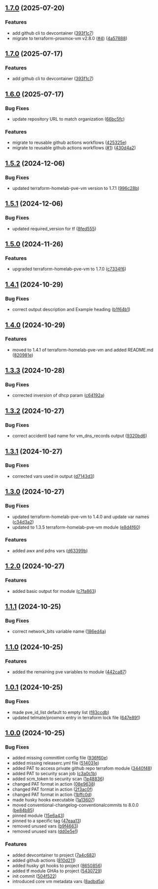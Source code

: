 ## [1.7.0](https://github.com/Knighten-Homelab/terraform-proxmox-vm-cluster/compare/1.6.0...1.7.0) (2025-07-20)

### Features

* add github cli to devcontainer ([393f1c7](https://github.com/Knighten-Homelab/terraform-proxmox-vm-cluster/commit/393f1c74e797de9b52a4dfbbc5b4c59a9de568e4))
* migrate to terraform-proxmox-vm v2.8.0 ([#4](https://github.com/Knighten-Homelab/terraform-proxmox-vm-cluster/issues/4)) ([4a57888](https://github.com/Knighten-Homelab/terraform-proxmox-vm-cluster/commit/4a57888127cbf6a16d0b291b7c3ff229378729d0))

## [1.7.0](https://github.com/Knighten-Homelab/terraform-proxmox-vm-cluster/compare/1.6.0...1.7.0) (2025-07-17)

### Features

* add github cli to devcontainer ([393f1c7](https://github.com/Knighten-Homelab/terraform-proxmox-vm-cluster/commit/393f1c74e797de9b52a4dfbbc5b4c59a9de568e4))

## [1.6.0](https://github.com/Knighten-Homelab/terraform-proxmox-vm-cluster/compare/1.5.2...1.6.0) (2025-07-17)

### Bug Fixes

* update repository URL to match organization ([66bc5fc](https://github.com/Knighten-Homelab/terraform-proxmox-vm-cluster/commit/66bc5fca33dd08b0fafc535d0bc45e7cbc370e9d))

### Features

* migrate to reusable github actions workflows ([425325e](https://github.com/Knighten-Homelab/terraform-proxmox-vm-cluster/commit/425325e55ff60a71348813ad830157ada7daad0f))
* migrate to reusable github actions workflows ([#1](https://github.com/Knighten-Homelab/terraform-proxmox-vm-cluster/issues/1)) ([430d4a2](https://github.com/Knighten-Homelab/terraform-proxmox-vm-cluster/commit/430d4a26637437ca71d2cc1ba5ac7c0065b14add))

## [1.5.2](https://github.com/Johnny-Knighten/terraform-homelab-pve-vm-cluster/compare/1.5.1...1.5.2) (2024-12-06)

### Bug Fixes

* updated terraform-homelab-pve-vm version to 1.7.1 ([996c28b](https://github.com/Johnny-Knighten/terraform-homelab-pve-vm-cluster/commit/996c28b20852d08035a96baac11b72274d1da92f))

## [1.5.1](https://github.com/Johnny-Knighten/terraform-homelab-pve-vm-cluster/compare/1.5.0...1.5.1) (2024-12-06)

### Bug Fixes

* updated required_version for tf ([8fed555](https://github.com/Johnny-Knighten/terraform-homelab-pve-vm-cluster/commit/8fed555d27f57b1a216aa9ff72cb97faa02ef02b))

## [1.5.0](https://github.com/Johnny-Knighten/terraform-homelab-pve-vm-cluster/compare/1.4.1...1.5.0) (2024-11-26)

### Features

* upgraded terraform-homelab-pve-vm to 1.7.0 ([c7334f6](https://github.com/Johnny-Knighten/terraform-homelab-pve-vm-cluster/commit/c7334f69000a0ab96ca22af856ca5721d2ba5e0d))

## [1.4.1](https://github.com/Johnny-Knighten/terraform-homelab-pve-vm-cluster/compare/1.4.0...1.4.1) (2024-10-29)

### Bug Fixes

* correct output description and Example heading ([b1f64b1](https://github.com/Johnny-Knighten/terraform-homelab-pve-vm-cluster/commit/b1f64b1f6d445f92aad3d7be90a6b4002f6110e0))

## [1.4.0](https://github.com/Johnny-Knighten/terraform-homelab-pve-vm-cluster/compare/1.3.3...1.4.0) (2024-10-29)

### Features

* moved to 1.4.1 of terraform-homelab-pve-vm and added README.md ([820981e](https://github.com/Johnny-Knighten/terraform-homelab-pve-vm-cluster/commit/820981ecd43def077490ceffabde8af7514a6f2b))

## [1.3.3](https://github.com/Johnny-Knighten/terraform-homelab-pve-vm-cluster/compare/1.3.2...1.3.3) (2024-10-28)

### Bug Fixes

* corrected inversion of dhcp param ([c64192a](https://github.com/Johnny-Knighten/terraform-homelab-pve-vm-cluster/commit/c64192aa28f62fa493618b8cb1560ae4d9fb0b78))

## [1.3.2](https://github.com/Johnny-Knighten/terraform-homelab-pve-vm-cluster/compare/1.3.1...1.3.2) (2024-10-27)

### Bug Fixes

* correct accidentl bad name for vm_dns_records output ([9320bd6](https://github.com/Johnny-Knighten/terraform-homelab-pve-vm-cluster/commit/9320bd68eeccd26a9be880120c6398fb345bdbb7))

## [1.3.1](https://github.com/Johnny-Knighten/terraform-homelab-pve-vm-cluster/compare/1.3.0...1.3.1) (2024-10-27)

### Bug Fixes

* corrected vars used in output ([d7143d3](https://github.com/Johnny-Knighten/terraform-homelab-pve-vm-cluster/commit/d7143d36d3fd1a5a7af7641af08d4aa7e23e78f5))

## [1.3.0](https://github.com/Johnny-Knighten/terraform-homelab-pve-vm-cluster/compare/1.2.0...1.3.0) (2024-10-27)

### Bug Fixes

* updated terraform-homelab-pve-vm to 1.4.0 and update var names ([c34d3a2](https://github.com/Johnny-Knighten/terraform-homelab-pve-vm-cluster/commit/c34d3a2d0ed18ea6422779ff3099a36f797ffa72))
* updated to 1.3.5 terraform-homelab-pve-vm module ([e8d4f60](https://github.com/Johnny-Knighten/terraform-homelab-pve-vm-cluster/commit/e8d4f60d0012944fb065c41a48f3a1b0df359c30))

### Features

* added awx and pdns vars ([d63399b](https://github.com/Johnny-Knighten/terraform-homelab-pve-vm-cluster/commit/d63399b31f1dd0ae73e33ea6974d986a3a7e259e))

## [1.2.0](https://github.com/Johnny-Knighten/terraform-homelab-pve-vm-cluster/compare/1.1.1...1.2.0) (2024-10-27)

### Features

* added basic output for module ([c7fa863](https://github.com/Johnny-Knighten/terraform-homelab-pve-vm-cluster/commit/c7fa8637781158045ca6218710385054cadeeca8))

## [1.1.1](https://github.com/Johnny-Knighten/terraform-homelab-pve-vm-cluster/compare/1.1.0...1.1.1) (2024-10-25)

### Bug Fixes

* correct network_bits variable name ([186ed4a](https://github.com/Johnny-Knighten/terraform-homelab-pve-vm-cluster/commit/186ed4a6605435899c3ef15e24a0c4ffcd44eb7a))

## [1.1.0](https://github.com/Johnny-Knighten/terraform-homelab-pve-vm-cluster/compare/1.0.1...1.1.0) (2024-10-25)

### Features

* added the remaining pve variables to module ([442ca87](https://github.com/Johnny-Knighten/terraform-homelab-pve-vm-cluster/commit/442ca87d25be401d95081cee4d39ffa27841a40a))

## [1.0.1](https://github.com/Johnny-Knighten/terraform-homelab-pve-vm-cluster/compare/1.0.0...1.0.1) (2024-10-25)

### Bug Fixes

* made pve_id_list default to empty list ([f83ccdb](https://github.com/Johnny-Knighten/terraform-homelab-pve-vm-cluster/commit/f83ccdb88acf12f15af5e1225186f3eaf636523e))
* updated telmate/proxmox entry in terraform lock file ([647e891](https://github.com/Johnny-Knighten/terraform-homelab-pve-vm-cluster/commit/647e8919fb951129c185c656a58ef28202fee8fc))

## [1.0.0](https://github.com/Johnny-Knighten/terraform-homelab-pve-vm-cluster/compare/...1.0.0) (2024-10-25)

### Bug Fixes

* added missing commitlint config file ([936f60e](https://github.com/Johnny-Knighten/terraform-homelab-pve-vm-cluster/commit/936f60e600a4678ab4f9abaf6afb11fcad493c94))
* added missing releaserc.yml file ([514031e](https://github.com/Johnny-Knighten/terraform-homelab-pve-vm-cluster/commit/514031e1164cc99477f26eae7147a34d2fea140a))
* added PAT to access private github repo terrafom module ([3440f48](https://github.com/Johnny-Knighten/terraform-homelab-pve-vm-cluster/commit/3440f48926d6ceae9db984b920fda83ff89bfe7b))
* added PAT to security scan job ([c3a0c1b](https://github.com/Johnny-Knighten/terraform-homelab-pve-vm-cluster/commit/c3a0c1b4332b82fb5f5779afaf79c9c6879503f4))
* added scm_token to security scan ([1e48836](https://github.com/Johnny-Knighten/terraform-homelab-pve-vm-cluster/commit/1e48836811594f5e6e6fdba2c4cc2c21129c78aa))
* changed PAT format in action ([08e9638](https://github.com/Johnny-Knighten/terraform-homelab-pve-vm-cluster/commit/08e9638b393dc2de728fc249be8b19301ac186d8))
* changed PAT format in action ([2f3ac0f](https://github.com/Johnny-Knighten/terraform-homelab-pve-vm-cluster/commit/2f3ac0f43d2e31b03eeb217cc90ab9f4778f628c))
* changed PAT format in action ([1bffc0d](https://github.com/Johnny-Knighten/terraform-homelab-pve-vm-cluster/commit/1bffc0d323e18a7d07893f8ffc10b40bac007c68))
* made husky hooks executable ([1a13607](https://github.com/Johnny-Knighten/terraform-homelab-pve-vm-cluster/commit/1a1360715740a415f63b8bfdba5462ce0f63febb))
* moved conventional-changelog-conventionalcommits to 8.0.0 ([be84b85](https://github.com/Johnny-Knighten/terraform-homelab-pve-vm-cluster/commit/be84b858cabdb97961ae4691d95ea401d1c2d213))
* pinned module ([15e6a43](https://github.com/Johnny-Knighten/terraform-homelab-pve-vm-cluster/commit/15e6a43dbb389b7fc2873bccbcf0809125d7e6a6))
* pinned to a specific tag ([47eaa13](https://github.com/Johnny-Knighten/terraform-homelab-pve-vm-cluster/commit/47eaa13acd5b437284917d2be40af28fd03edbba))
* removed unused vars ([b9f4663](https://github.com/Johnny-Knighten/terraform-homelab-pve-vm-cluster/commit/b9f4663d32318cc82ee33ac8a316e9ce3fd277a4))
* removed unused vars ([dd0e5e1](https://github.com/Johnny-Knighten/terraform-homelab-pve-vm-cluster/commit/dd0e5e170ce3ea7132931563c0891f59f53f465c))

### Features

* added devcontainer to project ([7a4c682](https://github.com/Johnny-Knighten/terraform-homelab-pve-vm-cluster/commit/7a4c68277449d81a5fc9d85433c35138bf7b75e2))
* added github actions ([810d211](https://github.com/Johnny-Knighten/terraform-homelab-pve-vm-cluster/commit/810d211ef750948f98eb3445016f14f34a6911aa))
* added husky git hooks to project ([8650856](https://github.com/Johnny-Knighten/terraform-homelab-pve-vm-cluster/commit/865085623fb43b841bec592f3122efd5b02a6cc4))
* added tf module GHAs to project ([5430729](https://github.com/Johnny-Knighten/terraform-homelab-pve-vm-cluster/commit/5430729751555928827d720f51fd2d436eaf10dd))
* init commit ([504f522](https://github.com/Johnny-Knighten/terraform-homelab-pve-vm-cluster/commit/504f522d78b9823edb276fca59c37ea5b3d47680))
* introduced core vm metadata vars ([8adbd5a](https://github.com/Johnny-Knighten/terraform-homelab-pve-vm-cluster/commit/8adbd5afad4d9c9f69b5cc0266afe4a0690a2764))
